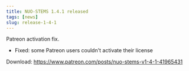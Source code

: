 ```yaml
---
title: NUO-STEMS 1.4.1 released
tags: [news]
slug: release-1-4-1
---
```


Patreon activation fix.

<!-- truncate -->

- Fixed: some Patreon users couldn't activate their license

Download: https://www.patreon.com/posts/nuo-stems-v1-4-1-41965431
